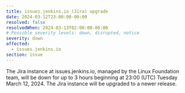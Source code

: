 ```yaml
---
title: issues.jenkins.io (Jira) upgrade
date: 2024-03-12T23:00:00-00:00
resolved: false
resolvedWhen: 2024-03-13T02:00:00-00:00
# Possible severity levels: down, disrupted, notice
severity: down
affected:
  - issues.jenkins.io
section: issue
---
```

The Jira instance at issues.jenkins.io, managed by the Linux Foundation team, will be down for up to 3 hours beginning at 23:00 (UTC) Tuesday March 12, 2024.
The Jira instance will be upgraded to a newer release.

